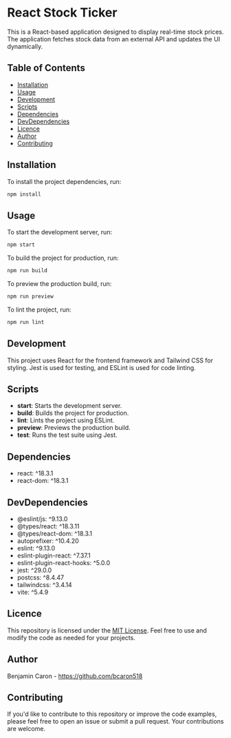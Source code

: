 # React Stock Ticker

This is a React-based application designed to display real-time stock prices. The application fetches stock data from an external API and updates the UI dynamically.

## Table of Contents
- [Installation](#installation)
- [Usage](#usage)
- [Development](#development)
- [Scripts](#scripts)
- [Dependencies](#dependencies)
- [DevDependencies](#dev-dependencies)
- [Licence](#licence)
- [Author](#author)
- [Contributing](#contributing)

## Installation
To install the project dependencies, run:
```bash
npm install
```

## Usage
To start the development server, run:
```bash
npm start
```
To build the project for production, run:
```bash
npm run build
```
To preview the production build, run:
```bash
npm run preview
```
To lint the project, run:
```bash
npm run lint
```

## Development
This project uses React for the frontend framework and Tailwind CSS for styling. Jest is used for testing, and ESLint is used for code linting.

## Scripts
- **start**: Starts the development server.
- **build**: Builds the project for production.
- **lint**: Lints the project using ESLint.
- **preview**: Previews the production build.
- **test**: Runs the test suite using Jest.

## Dependencies
- react: ^18.3.1
- react-dom: ^18.3.1

## DevDependencies
- @eslint/js: ^9.13.0
- @types/react: ^18.3.11
- @types/react-dom: ^18.3.1
- autoprefixer: ^10.4.20
- eslint: ^9.13.0
- eslint-plugin-react: ^7.37.1
- eslint-plugin-react-hooks: ^5.0.0
- jest: ^29.0.0
- postcss: ^8.4.47
- tailwindcss: ^3.4.14
- vite: ^5.4.9

## Licence
This repository is licensed under the [MIT License](LICENSE). Feel free to use and modify the code as needed for your projects.

## Author
Benjamin Caron - https://github.com/bcaron518

## Contributing
If you'd like to contribute to this repository or improve the code examples, please feel free to open an issue or submit a pull request. Your contributions are welcome.
